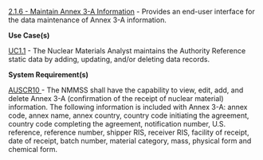 <a href="https://dev.azure.com/Link-Technologies/NMMSS%20Requirements/_workitems/edit/57/" target="_blank">2.1.6 - Maintain Annex 3-A Information</a> - Provides an end-user interface for the data maintenance of Annex 3-A information.



**Use Case(s)**

<a href="https://dev.azure.com/Link-Technologies/NMMSS%20Requirements/_workitems/edit/10/" target="_blank">UC1.1</a> - The Nuclear Materials Analyst maintains the Authority Reference static data by adding, updating, and/or deleting data records.

**System Requirement(s)**

<a href="https://dev.azure.com/Link-Technologies/NMMSS%20Requirements/_workitems/edit/68/" target="_blank">AUSCR10 </a> - The NMMSS shall have the capability to view, edit, add, and delete Annex 3-A (confirmation of the receipt of nuclear material) information. The following information is included with Annex 3-A: annex code, annex name, annex country, country code initiating the agreement, country code completing the agreement, notification number, U.S. reference, reference number, shipper RIS, receiver RIS, facility of receipt, date of receipt, batch number, material category, mass, physical form and chemical form.